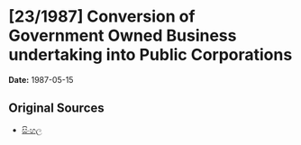 # [23/1987] Conversion of Government Owned Business undertaking into Public Corporations

**Date:** 1987-05-15

## Original Sources

- [සිංහල](https://documents.gov.lk/view/acts/1987/5/23-1987_S.pdf)
